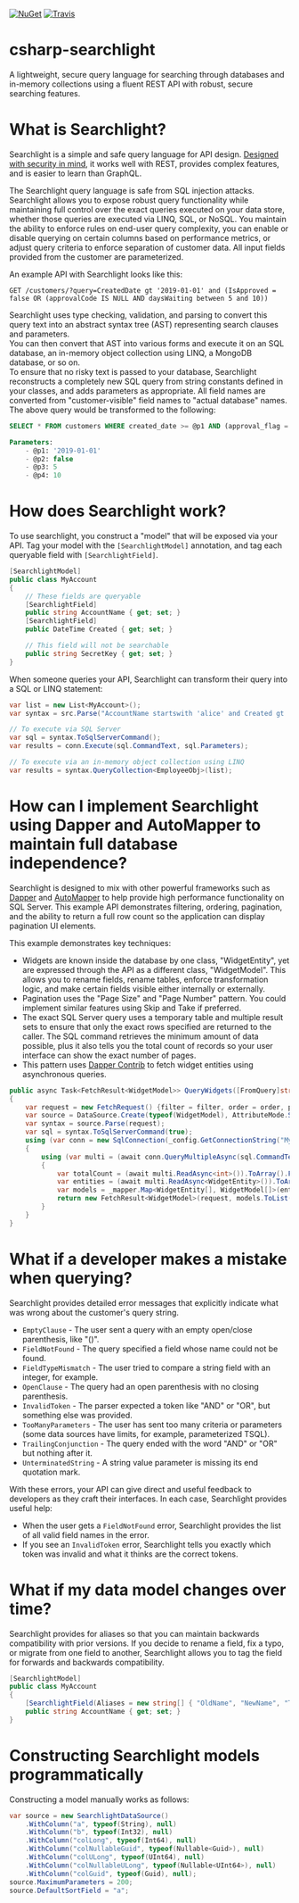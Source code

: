 [![NuGet](https://img.shields.io/nuget/v/Searchlight.svg?style=plastic)](https://www.nuget.org/packages/Searchlight/)
[![Travis](https://travis-ci.com/tspence/csharp-searchlight.svg?branch=master&style=plastic)](https://travis-ci.com/tspence/csharp-searchlight)

# csharp-searchlight

A lightweight, secure query language for searching through databases and in-memory collections using a fluent REST API with robust, secure searching features.

# What is Searchlight?

Searchlight is a simple and safe query language for API design.  [Designed with security in mind](https://tedspence.com/protecting-apis-with-layered-security-8c989fb5a19f), 
it works well with REST, provides complex features, and is easier to learn than GraphQL.  

The Searchlight query language is safe from SQL injection attacks.  Searchlight allows you to expose robust query functionality while maintaining full control
over the exact queries executed on your data store, whether those queries are executed via LINQ, SQL, or NoSQL.  You maintain the ability to enforce rules on
end-user query complexity, you can enable or disable querying on certain columns based on performance metrics, or adjust query criteria to enforce separation
of customer data.  All input fields provided from the customer are parameterized. 

An example API with Searchlight looks like this:

```
GET /customers/?query=CreatedDate gt '2019-01-01' and (IsApproved = false OR (approvalCode IS NULL AND daysWaiting between 5 and 10))
```

Searchlight uses type checking, validation, and parsing to convert this query text into an abstract syntax tree (AST) representing search clauses and parameters.  
You can then convert that AST into various forms and execute it on an SQL database, an in-memory object collection using LINQ, a MongoDB database, or so on.  
To ensure that no risky text is passed to your database, Searchlight reconstructs a completely new SQL query from string constants defined in your classes, and adds
parameters as appropriate.  All field names are converted from "customer-visible" field names to "actual database" names.  The above query would be transformed 
to the following:

```sql
SELECT * FROM customers WHERE created_date >= @p1 AND (approval_flag = @p2 OR (approval_code_str IS NULL AND days_waiting BETWEEN @p3 AND @p4))

Parameters:
    - @p1: '2019-01-01'
    - @p2: false
    - @p3: 5
    - @p4: 10
```

# How does Searchlight work?

To use searchlight, you construct a "model" that will be exposed via your API.  Tag your model with the `[SearchlightModel]` annotation, and tag each
queryable field with  `[SearchlightField]`.

```csharp
[SearchlightModel]
public class MyAccount
{
    // These fields are queryable
    [SearchlightField]
    public string AccountName { get; set; }
    [SearchlightField]
    public DateTime Created { get; set; }

    // This field will not be searchable
    public string SecretKey { get; set; }
}
```

When someone queries your API, Searchlight can transform their query into a SQL or LINQ statement:

```csharp
var list = new List<MyAccount>();
var syntax = src.Parse("AccountName startswith 'alice' and Created gt '2019-01-01'");

// To execute via SQL Server
var sql = syntax.ToSqlServerCommand();
var results = conn.Execute(sql.CommandText, sql.Parameters);

// To execute via an in-memory object collection using LINQ
var results = syntax.QueryCollection<EmployeeObj>(list);
```

# How can I implement Searchlight using Dapper and AutoMapper to maintain full database independence?

Searchlight is designed to mix with other powerful frameworks such as [Dapper](https://github.com/StackExchange/Dapper) and [AutoMapper](https://automapper.org/) to help 
provide high performance functionality on SQL Server. This example API demonstrates filtering, ordering, pagination, and the ability to return a full row count so the
application can display pagination UI elements.

This example demonstrates key techniques:
* Widgets are known inside the database by one class, "WidgetEntity", yet are expressed through the API as a different class, "WidgetModel".  This allows you to
rename fields, rename tables, enforce transformation logic, and make certain fields visible either internally or externally.
* Pagination uses the "Page Size" and "Page Number" pattern.  You could implement similar features using Skip and Take if preferred.
* The exact SQL Server query uses a temporary table and multiple result sets to ensure that only the exact rows specified are returned to the caller.  The SQL command
retrieves the minimum amount of data possible, plus it also tells you the total count of records so your user interface can show the exact number of pages.
* This pattern uses [Dapper Contrib](https://dapper-tutorial.net/dapper-contrib) to fetch widget entities using asynchronous queries.

```csharp
public async Task<FetchResult<WidgetModel>> QueryWidgets([FromQuery]string filter, [FromQuery]string order, [FromQuery]int? pageSize, [FromQuery]int? pageNumber)
{
    var request = new FetchRequest() {filter = filter, order = order, pageNumber = pageNumber, pageSize = pageSize};
    var source = DataSource.Create(typeof(WidgetModel), AttributeMode.Strict);
    var syntax = source.Parse(request);
    var sql = syntax.ToSqlServerCommand(true);
    using (var conn = new SqlConnection(_config.GetConnectionString("MyConnectionString")))
    {
        using (var multi = (await conn.QueryMultipleAsync(sql.CommandText, sql.Parameters, null, null, CommandType.Text)))
        {
            var totalCount = (await multi.ReadAsync<int>()).ToArray().FirstOrDefault();
            var entities = (await multi.ReadAsync<WidgetEntity>()).ToArray();
            var models = _mapper.Map<WidgetEntity[], WidgetModel[]>(entities);
            return new FetchResult<WidgetModel>(request, models.ToList(), totalCount);
        }
    }
}
```

# What if a developer makes a mistake when querying?

Searchlight provides detailed error messages that explicitly indicate what was wrong about the customer's query string.

* `EmptyClause` - The user sent a query with an empty open/close parenthesis, like "()".
* `FieldNotFound` - The query specified a field whose name could not be found.
* `FieldTypeMismatch` - The user tried to compare a string field with an integer, for example.
* `OpenClause` - The query had an open parenthesis with no closing parenthesis.
* `InvalidToken` - The parser expected a token like "AND" or "OR", but something else was provided.
* `TooManyParameters` - The user has sent too many criteria or parameters (some data sources have limits, for example, parameterized TSQL).
* `TrailingConjunction` - The query ended with the word "AND" or "OR" but nothing after it.
* `UnterminatedString` - A string value parameter is missing its end quotation mark.

With these errors, your API can give direct and useful feedback to developers as they craft their interfaces.  In each case, Searchlight
provides useful help:

* When the user gets a `FieldNotFound` error, Searchlight provides the list of all valid field names in the error.
* If you see an `InvalidToken` error, Searchlight tells you exactly which token was invalid and what it thinks are the correct tokens.

# What if my data model changes over time?

Searchlight provides for aliases so that you can maintain backwards compatibility with prior versions.  If you decide
to rename a field, fix a typo, or migrate from one field to another, Searchlight allows you to tag the field for forwards and backwards
compatibility.

```csharp
[SearchlightModel]
public class MyAccount
{
    [SearchlightField(Aliases = new string[] { "OldName", "NewName", "TransitionalName" })]
    public string AccountName { get; set; }
}
```

# Constructing Searchlight models programmatically

Constructing a model manually works as follows:

```csharp
var source = new SearchlightDataSource()
    .WithColumn("a", typeof(String), null)
    .WithColumn("b", typeof(Int32), null)
    .WithColumn("colLong", typeof(Int64), null)
    .WithColumn("colNullableGuid", typeof(Nullable<Guid>), null)
    .WithColumn("colULong", typeof(UInt64), null)
    .WithColumn("colNullableULong", typeof(Nullable<UInt64>), null)
    .WithColumn("colGuid", typeof(Guid), null);
source.MaximumParameters = 200;
source.DefaultSortField = "a";
```